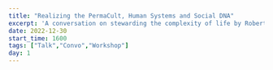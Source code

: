 ```yaml
---
title: "Realizing the PermaCult, Human Systems and Social DNA"
excerpt: 'A conversation on stewarding the complexity of life by Roberto & Jillian at <a class="GeneratedLink" href="http://www.liminalvillage.com" target="_blank">Liminal Village</a>'
date: 2022-12-30
start_time: 1600
tags: ["Talk","Convo","Workshop"]
day: 1
---
```

